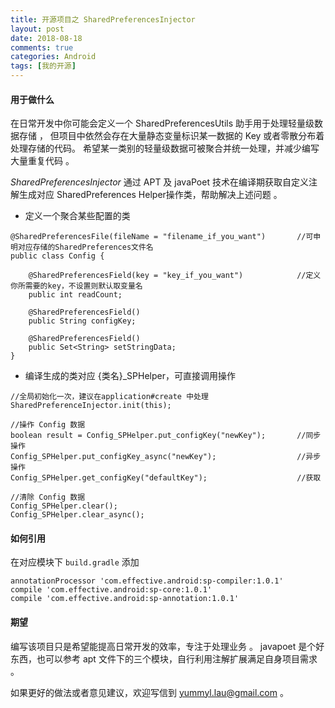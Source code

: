 ```yaml
---
title: 开源项目之 SharedPreferencesInjector
layout: post
date: 2018-08-18
comments: true
categories: Android
tags: [我的开源]
---
```


#### 用于做什么
在日常开发中你可能会定义一个 SharedPreferencesUtils 助手用于处理轻量级数据存储 ， 但项目中依然会存在大量静态变量标识某一数据的 Key 或者零散分布着处理存储的代码。 希望某一类别的轻量级数据可被聚合并统一处理，并减少编写大量重复代码 。

*SharedPreferencesInjector* 通过 APT 及 javaPoet 技术在编译期获取自定义注解生成对应 SharedPreferences Helper操作类，帮助解决上述问题 。

* 定义一个聚合某些配置的类

```
@SharedPreferencesFile(fileName = "filename_if_you_want")       //可申明对应存储的SharedPreferences文件名
public class Config {

    @SharedPreferencesField(key = "key_if_you_want")            //定义你所需要的key，不设置则默认取变量名
    public int readCount;

    @SharedPreferencesField()
    public String configKey;

    @SharedPreferencesField()
    public Set<String> setStringData;
}
```

* 编译生成的类对应 {类名}_SPHelper，可直接调用操作

```
//全局初始化一次，建议在application#create 中处理
SharedPreferenceInjector.init(this);

//操作 Config 数据
boolean result = Config_SPHelper.put_configKey("newKey");       //同步操作
Config_SPHelper.put_configKey_async("newKey");                  //异步操作
Config_SPHelper.get_configKey("defaultKey");                    //获取

//清除 Config 数据
Config_SPHelper.clear();
Config_SPHelper.clear_async();
```

#### 如何引用
在对应模块下 `build.gradle` 添加
```
annotationProcessor 'com.effective.android:sp-compiler:1.0.1'
compile 'com.effective.android:sp-core:1.0.1'
compile 'com.effective.android:sp-annotation:1.0.1'
```

#### 期望
编写该项目只是希望能提高日常开发的效率，专注于处理业务 。 javapoet 是个好东西，也可以参考 apt 文件下的三个模块，自行利用注解扩展满足自身项目需求 。

如果更好的做法或者意见建议，欢迎写信到 yummyl.lau@gmail.com 。                                